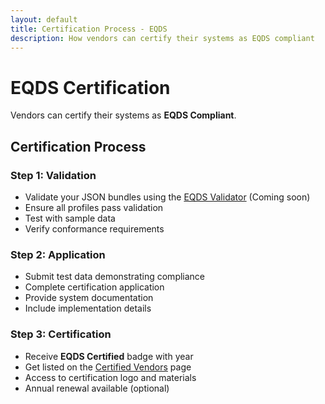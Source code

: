 ```yaml
---
layout: default
title: Certification Process - EQDS
description: How vendors can certify their systems as EQDS compliant
---
```


# EQDS Certification

Vendors can certify their systems as **EQDS Compliant**.

## Certification Process

<div class="resource-cards">
  <div class="card">
    <h3>Step 1: Validation</h3>
    <ul>
      <li>Validate your JSON bundles using the <a href="https://github.com/EQDS/validator">EQDS Validator</a> (Coming soon)</li>
      <li>Ensure all profiles pass validation</li>
      <li>Test with sample data</li>
      <li>Verify conformance requirements</li>
    </ul>
  </div>

  <div class="card">
    <h3>Step 2: Application</h3>
    <ul>
      <li>Submit test data demonstrating compliance</li>
      <li>Complete certification application</li>
      <li>Provide system documentation</li>
      <li>Include implementation details</li>
    </ul>
  </div>

  <div class="card">
    <h3>Step 3: Certification</h3>
    <ul>
      <li>Receive <strong>EQDS Certified</strong> badge with year</li>
      <li>Get listed on the <a href="vendors">Certified Vendors</a> page</li>
      <li>Access to certification logo and materials</li>
      <li>Annual renewal available (optional)</li>
    </ul>
  </div>
</div>